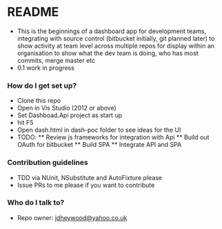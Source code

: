 # README #

* This is the beginnings of a dashboard app for development teams, integrating with source control (bitbucket initially, git planned later) to show activity at team level across multiple repos for display within an organisation to show what the dev team is doing, who has most commits, merge master etc 
* 0.1 work in progress

### How do I get set up? ###

* Clone this repo
* Open in Vis Studio (2012 or above)
* Set Dashboad.Api project as start up
* hit F5
* Open dash.html in dash-poc folder to see ideas for the UI
* TODO:
** Review js frameworks for integration with Api
** Build out OAuth for bitbucket
** Build SPA
** Integrate API and SPA

### Contribution guidelines ###

* TDD via NUnit, NSubstitute and AutoFixture please
* Issue PRs to me please if you want to contribute

### Who do I talk to? ###

* Repo owner: jdheywood@yahoo.co.uk